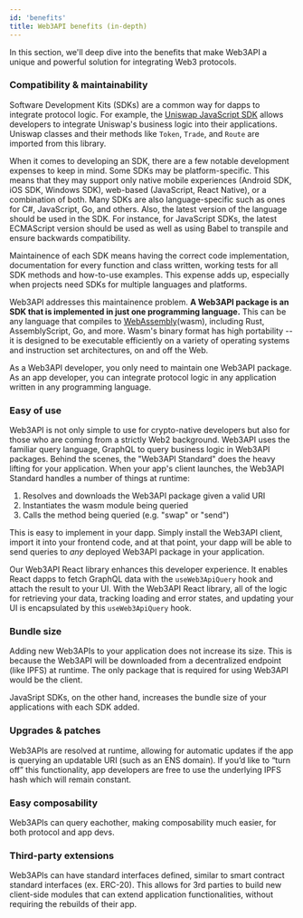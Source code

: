 ```yaml
---
id: 'benefits'
title: Web3API benefits (in-depth)
---
```


In this section, we'll deep dive into the benefits that make Web3API a unique and powerful solution for integrating Web3 protocols.

### Compatibility & maintainability

Software Development Kits (SDKs) are a common way for dapps to integrate protocol logic. For example, the [Uniswap JavaScript SDK](https://uniswap.org/docs/v2/javascript-SDK/quick-start/) allows developers to integrate Uniswap's business logic into their applications. Uniswap classes and their methods like `Token`, `Trade`, and `Route` are imported from this library.

When it comes to developing an SDK, there are a few notable development expenses to keep in mind. Some SDKs may be platform-specific. This means that they may support only native mobile experiences (Android SDK, iOS SDK, Windows SDK), web-based (JavaScript, React Native), or a combination of both. Many SDKs are also language-specific such as ones for C#, JavaScript, Go, and others. Also, the latest version of the language should be used in the SDK. For instance, for JavaScript SDKs, the latest ECMAScript version should be used as well as using Babel to transpile and ensure backwards compatibility.

Maintainence of each SDK means having the correct code implementation, documentation for every function and class written, working tests for all SDK methods and how-to-use examples. This expense adds up, especially when projects need SDKs for multiple languages and platforms.

Web3API addresses this maintainence problem. **A Web3API package is an SDK that is implemented in just one programming language.** This can be any language that compiles to [WebAssembly](https://webassembly.org/)(wasm), including Rust, AssemblyScript, Go, and more. Wasm's binary format has high portability -- it is designed to be executable efficiently on a variety of operating systems and instruction set architectures, on and off the Web.

As a Web3API developer, you only need to maintain one Web3API package. As an app developer, you can integrate protocol logic in any application written in any programming language.

### Easy of use

Web3API is not only simple to use for crypto-native developers but also for those who are coming from a strictly Web2 background. Web3API uses the familiar query language, GraphQL to query business logic in Web3API packages. Behind the scenes, the "Web3API Standard" does the heavy lifting for your application. When your app's client launches, the Web3API Standard handles a number of things at runtime:

1. Resolves and downloads the Web3API package given a valid URI
2. Instantiates the wasm module being queried
3. Calls the method being queried (e.g. "swap" or "send")

This is easy to implement in your dapp. Simply install the Web3API client, import it into your frontend code, and at that point, your dapp will be able to send queries to _any_ deployed Web3API package in your application.

Our Web3API React library enhances this developer experience. It enables React dapps to fetch GraphQL data with the `useWeb3ApiQuery` hook and attach the result to your UI. With the Web3API React library, all of the logic for retrieving your data, tracking loading and error states, and updating your UI is encapsulated by this `useWeb3ApiQuery` hook.

### Bundle size

Adding new Web3APIs to your application does not increase its size. This is because the Web3API will be downloaded from a decentralized endpoint (like IPFS) at runtime. The only package that is required for using Web3API would be the client.

JavaSript SDKs, on the other hand, increases the bundle size of your applications with each SDK added.

### Upgrades & patches

Web3APIs are resolved at runtime, allowing for automatic updates if the app is querying an updatable URI (such as an ENS domain). If you’d like to “turn off” this functionality, app developers are free to use the underlying IPFS hash which will remain constant.

### Easy composability

Web3APIs can query eachother, making composability much easier, for both protocol and app devs.

### Third-party extensions

Web3APIs can have standard interfaces defined, similar to smart contract standard interfaces (ex. ERC-20). This allows for 3rd parties to build new client-side modules that can extend application functionalities, without requiring the rebuilds of their app.
